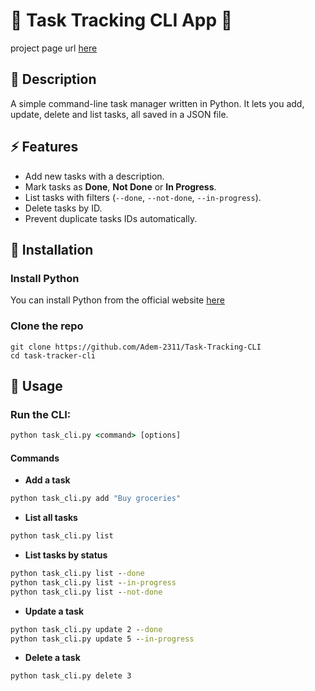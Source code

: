 # 📌 Task Tracking CLI App 📝

project page url [here](https://roadmap.sh/projects/task-tracker)

## 📖 Description

A simple command-line task manager written in Python.
It lets you add, update, delete and list tasks, all saved in a JSON file.

## ⚡ Features

- Add new tasks with a description.
- Mark tasks as **Done**, **Not Done** or **In Progress**.
- List tasks with filters (`--done`, `--not-done`, `--in-progress`).
- Delete tasks by ID.
- Prevent duplicate tasks IDs automatically.

## 🔧 Installation

### Install Python

You can install Python from the official website [here](https://www.python.org/downloads/)

### Clone the repo

```cdm
git clone https://github.com/Adem-2311/Task-Tracking-CLI
cd task-tracker-cli
```

## 🚀 Usage

### Run the CLI:

```cmd
python task_cli.py <command> [options]
```

#### Commands

- **Add a task**

```cmd
python task_cli.py add "Buy groceries"
```

- **List all tasks**

```cmd
python task_cli.py list
```

- **List tasks by status**

```cmd
python task_cli.py list --done
python task_cli.py list --in-progress
python task_cli.py list --not-done
```

- **Update a task**

```cmd
python task_cli.py update 2 --done
python task_cli.py update 5 --in-progress
```

- **Delete a task**

```cmd
python task_cli.py delete 3
```
